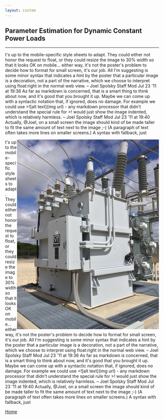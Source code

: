 ```yaml
---
layout: custom
---
```


## Parameter Estimation for Dynamic Constant Power Loads
---

t's up to the mobile-specific style sheets to adapt. They could either not honor the request to float, or they could resize the image to 30% width so that it looks OK on mobile... either way, it's not the poster's problem to decide how to format for small screen, it's our job. All I'm suggesting is some minor syntax that indicates a hint by the poster that a particular image is a decoration, not a part of the narrative, which we choose to interpret using float:right in the normal web view. – 
Joel Spolsky
Staff
Mod
 Jul 23 '11 at 19:36
As far as markdown is concerned, that is a smart thing to think about now, and it's good that you brought it up. Maybe we can come up with a syntactic notation that, if ignored, does no damage. For example we could use >![alt text](img url) - any markdown processor that didn't understand the special rule for >! would just show the image indented, which is relatively harmless. – 
Joel Spolsky
Staff
Mod
 Jul 23 '11 at 19:40
Actually, @Joel, on a small screen the image should kind of be made taller to fit the same amount of text next to the image ;-) (A paragraph of text often takes more lines on smaller screens.) A syntax with fallback, just

<img align="right" src="./pictures/transformer_electricity.jpg">

t's up to the mobile-specific style sheets to adapt. They could either not honor the request to float, or they could resize the image to 30% width so that it looks OK on mobile... either way, it's not the poster's problem to decide how to format for small screen, it's our job. All I'm suggesting is some minor syntax that indicates a hint by the poster that a particular image is a decoration, not a part of the narrative, which we choose to interpret using float:right in the normal web view. – 
Joel Spolsky
Staff
Mod
 Jul 23 '11 at 19:36
As far as markdown is concerned, that is a smart thing to think about now, and it's good that you brought it up. Maybe we can come up with a syntactic notation that, if ignored, does no damage. For example we could use >![alt text](img url) - any markdown processor that didn't understand the special rule for >! would just show the image indented, which is relatively harmless. – 
Joel Spolsky
Staff
Mod
 Jul 23 '11 at 19:40
Actually, @Joel, on a small screen the image should kind of be made taller to fit the same amount of text next to the image ;-) (A paragraph of text often takes more lines on smaller screens.) A syntax with fallback, just

[Home](./)
